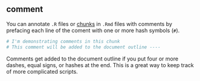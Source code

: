 
## comment

You can annotate `.R` files or [chunks](#chunk) in `.Rmd` files with comments by prefacing each line of the coment with one or more hash symbols (`#`).


```r
# I'm demonstrating comments in this chunk
# This comment will be added to the document outline ----
```


Comments get added to the document outline if you put four or more dashes, equal signs, or hashes at the end. This is a great way to keep track of more complicated scripts.
